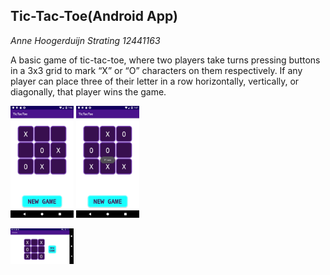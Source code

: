 ## Tic-Tac-Toe(Android App)


*Anne Hoogerduijn Strating*
*12441163*

A basic game of tic-tac-toe, where two players take turns pressing buttons in a 3x3 grid to mark
“X” or “O” characters on them respectively. If any player can place three of their letter in a
row horizontally, vertically, or diagonally, that player wins the game.

<img src="https://github.com/AnneHS/Tic-Tac-Toe/blob/master/app/doc/name.png" height="5%" width="20%"/> <img
src="https://github.com/AnneHS/Tic-Tac-Toe/blob/master/app/doc/won.png" height="5%" width="20%"/>  




<img src="https://github.com/AnneHS/Tic-Tac-Toe/blob/master/app/doc/landscape.png" height="15%" width="20%"/> 
